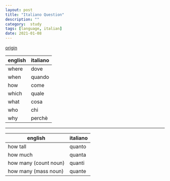 ```yaml
---
layout: post
title: "Italiano Question"
description: ""
category:  study
tags: [language, italian]
date: 2021-01-08
---
```


[origin](https://www.theitalianexperiment.com/learn-italian/question-words)


english | italiano
--- | ---
where | dove
when | quando
how | come
which | quale
what | cosa
who | chi
why | perchè

-----

english | italiano 
--- | ---
how tall | quanto
how much | quanta 
how many (count noun) | quanti
how many (mass noun) | quante
